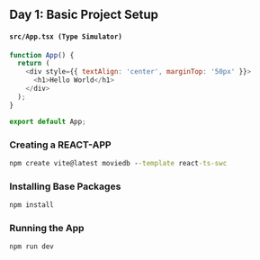## **Day 1: Basic Project Setup**


#### `src/App.tsx (Type Simulator)`

```js
function App() {
  return (
    <div style={{ textAlign: 'center', marginTop: '50px' }}>
      <h1>Hello World</h1>
    </div>
  );
}

export default App;
```
### Creating a REACT-APP
```cmd
npm create vite@latest moviedb --template react-ts-swc
```

### Installing Base Packages
```cmd
npm install
```
### Running the App

```cmd
npm run dev
```
